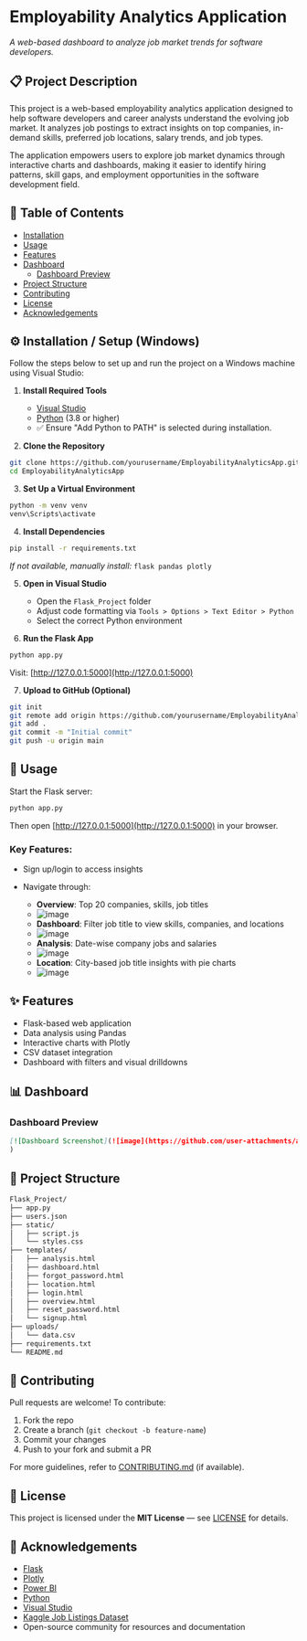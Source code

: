 # Employability Analytics Application

*A web-based dashboard to analyze job market trends for software developers.*

## 📋 Project Description

This project is a web-based employability analytics application designed to help software developers and career analysts understand the evolving job market. It analyzes job postings to extract insights on top companies, in-demand skills, preferred job locations, salary trends, and job types.

The application empowers users to explore job market dynamics through interactive charts and dashboards, making it easier to identify hiring patterns, skill gaps, and employment opportunities in the software development field.

## 📂 Table of Contents

* [Installation](#installation)
* [Usage](#usage)
* [Features](#features)
* [Dashboard](#dashboard)
  * [Dashboard Preview](-dashboard-preview)
* [Project Structure](#project-structure)
* [Contributing](#contributing)
* [License](#license)
* [Acknowledgements](#acknowledgements)

## ⚙️ Installation / Setup (Windows)

Follow the steps below to set up and run the project on a Windows machine using Visual Studio:

1. **Install Required Tools**

   * [Visual Studio](https://visualstudio.microsoft.com/)
   * [Python](https://www.python.org/downloads/windows/) (3.8 or higher)
   * ✅ Ensure "Add Python to PATH" is selected during installation.

2. **Clone the Repository**

```bash
git clone https://github.com/yourusername/EmployabilityAnalyticsApp.git
cd EmployabilityAnalyticsApp
```

3. **Set Up a Virtual Environment**

```bash
python -m venv venv
venv\Scripts\activate
```

4. **Install Dependencies**

```bash
pip install -r requirements.txt
```

*If not available, manually install:* `flask pandas plotly`

5. **Open in Visual Studio**

   * Open the `Flask_Project` folder
   * Adjust code formatting via `Tools > Options > Text Editor > Python`
   * Select the correct Python environment

6. **Run the Flask App**

```bash
python app.py
```

Visit: [http://127.0.0.1:5000](http://127.0.0.1:5000)

7. **Upload to GitHub (Optional)**

```bash
git init
git remote add origin https://github.com/yourusername/EmployabilityAnalyticsApp.git
git add .
git commit -m "Initial commit"
git push -u origin main
```

## 🚀 Usage

Start the Flask server:

```bash
python app.py
```

Then open [http://127.0.0.1:5000](http://127.0.0.1:5000) in your browser.

### Key Features:

* Sign up/login to access insights
* Navigate through:

  * **Overview**: Top 20 companies, skills, job titles
  * ![image](https://github.com/user-attachments/assets/73d84375-83ad-4798-b575-830ddcdcb0d6)
  * **Dashboard**: Filter job title to view skills, companies, and locations
  * ![image](https://github.com/user-attachments/assets/70669544-5606-4df4-bee9-6c2e68c62add)
  * **Analysis**: Date-wise company jobs and salaries
  * ![image](https://github.com/user-attachments/assets/2baf3063-ddd7-4c05-9641-bf7073eed10f)
  * **Location**: City-based job title insights with pie charts
  * ![image](https://github.com/user-attachments/assets/e5fa8f23-e393-4e8e-831f-5d5b2b7b31d0)


## ✨ Features

* Flask-based web application
* Data analysis using Pandas
* Interactive charts with Plotly
* CSV dataset integration
* Dashboard with filters and visual drilldowns

## 📊 Dashboard
### Dashboard Preview

```markdown
[![Dashboard Screenshot](![image](https://github.com/user-attachments/assets/821a8e56-edd6-49ae-a05e-75a044cbf52b)
)
```

## 📁 Project Structure

```bash
Flask_Project/
├── app.py
├── users.json
├── static/
│   ├── script.js
│   └── styles.css
├── templates/
│   ├── analysis.html
│   ├── dashboard.html
│   ├── forgot_password.html
│   ├── location.html
│   ├── login.html
│   ├── overview.html
│   ├── reset_password.html
│   └── signup.html
├── uploads/
│   └── data.csv
├── requirements.txt
└── README.md
```

## 👥 Contributing

Pull requests are welcome! To contribute:

1. Fork the repo
2. Create a branch (`git checkout -b feature-name`)
3. Commit your changes
4. Push to your fork and submit a PR

For more guidelines, refer to [CONTRIBUTING.md](CONTRIBUTING.md) (if available).

## 📄 License

This project is licensed under the **MIT License** — see [LICENSE](LICENSE) for details.

## 🙏 Acknowledgements

* [Flask](https://flask.palletsprojects.com/)
* [Plotly](https://plotly.com/python/)
* [Power BI](https://powerbi.microsoft.com/)
* [Python](https://www.python.org/)
* [Visual Studio](https://visualstudio.microsoft.com/)
* [Kaggle Job Listings Dataset](https://www.kaggle.com/datasets/jobspikr/software-developer-job-listings-usa)
* Open-source community for resources and documentation
